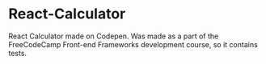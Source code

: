 # React-Calculator
React Calculator made on Codepen. Was made as a part of the FreeCodeCamp Front-end Frameworks development course, so it contains tests.
